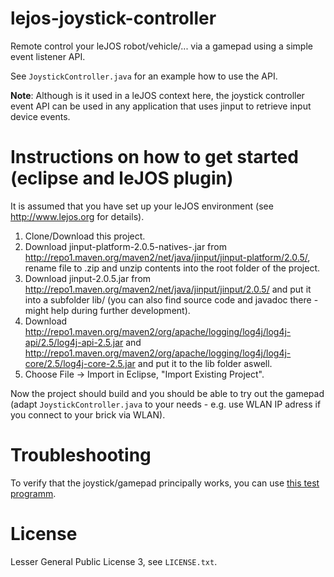 # lejos-joystick-controller

Remote control your leJOS robot/vehicle/... via a gamepad using a simple event listener API.

See `JoystickController.java` for an example how to use the API. 

**Note**: Although is it used in a leJOS context here, the joystick controller event API can be used in any application
that uses jinput to retrieve input device events.

# Instructions on how to get started (eclipse and leJOS plugin)
It is assumed that you have set up your leJOS environment (see http://www.lejos.org for details).

1. Clone/Download this project.
1. Download jinput-platform-2.0.5-natives-<your platform>.jar from http://repo1.maven.org/maven2/net/java/jinput/jinput-platform/2.0.5/, rename file to .zip and unzip contents into the root folder of the project.
1. Download jinput-2.0.5.jar from http://repo1.maven.org/maven2/net/java/jinput/jinput/2.0.5/ and put it into a subfolder lib/ (you can also find source code and javadoc there - might help during further development).
1. Download http://repo1.maven.org/maven2/org/apache/logging/log4j/log4j-api/2.5/log4j-api-2.5.jar and http://repo1.maven.org/maven2/org/apache/logging/log4j/log4j-core/2.5/log4j-core-2.5.jar and put it to the lib folder aswell.
1. Choose File -> Import in Eclipse, "Import Existing Project".

Now the project should build and you should be able to try out the gamepad (adapt `JoystickController.java` to
your needs - e.g. use WLAN IP adress if you connect to your brick via WLAN).

# Troubleshooting
To verify that the joystick/gamepad principally works, you can use [this test programm](https://theuzo007.wordpress.com/2013/10/26/joystick-in-java-with-jinput-v2/).

# License
Lesser General Public License 3, see `LICENSE.txt`.
